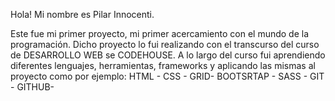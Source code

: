 Hola! Mi nombre es Pilar Innocenti.

Este fue mi primer proyecto, mi primer acercamiento con el mundo de la programación. 
Dicho proyecto lo fui realizando con el transcurso del curso de DESARROLLO WEB se CODEHOUSE. 
A lo largo del curso fui aprendiendo diferentes lenguajes, herramientas, frameworks y aplicando las mismas al proyecto como por ejemplo: 
HTML - CSS - GRID- BOOTSRTAP - SASS - GIT - GITHUB- 


